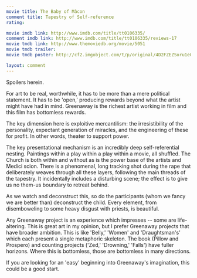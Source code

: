 ```yaml
---
movie title: The Baby of Mâcon
comment title: Tapestry of Self-reference
rating: 

movie imdb link: http://www.imdb.com/title/tt0106335/
comment imdb link: http://www.imdb.com/title/tt0106335/reviews-17
movie tmdb link: http://www.themoviedb.org/movie/5051
movie tmdb trailer: 
movie tmdb poster: http://cf2.imgobject.com/t/p/original/4D2FZEZSoru1eGbfUIJzk8tVV1p.jpg

layout: comment
---
```


Spoilers herein.

For art to be real, worthwhile, it has to be more than a mere political statement. It has to be 'open,' producing rewards beyond what the artist might have had in mind. Greenaway is the richest artist working in film and this film has bottomless rewards.

The key dimension here is exploitive mercantilism: the irresistibility of the personality, expectant generation of miracles, and the engineering of these for profit. In other words, theater to support power.

The key presentational mechanism is an incredibly deep self-referential nesting. Paintings within a play within a play within a movie, all shuffled. The Church is both within and without as is the power base of the artists and Medici scion. There is a phenomenal, long tracking shot during the rape that deliberately weaves through all these layers, following the main threads of the tapestry. It incidentally includes a disturbing scene; the effect is to give us no them-us boundary to retreat behind.

As we watch and deconstruct this, so do the participants (whom we fancy we are better than) deconstruct the child. Every element, from disemboweling to some heavy disgust with priests, is beautiful.

Any Greenaway project is an experience which impresses -- some are life-altering. This is great art in my opinion, but I prefer Greenaway projects that have broader ambition. This is like 'Belly,' 'Women' and 'Draughtsman's' which each present a single metaphoric skeleton. The book (Pillow and Prospero) and counting projects ('Zed,' 'Drowning,' 'Falls') have fuller horizons. Where this is bottomless, those are bottomless in many directions.

If you are looking for an 'easy' beginning into Greenaway's imagination, this could be a good start.